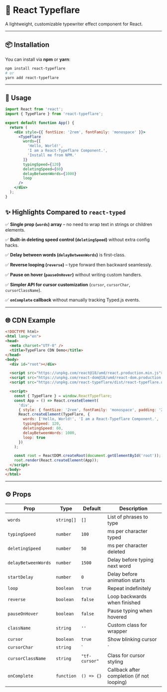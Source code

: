 # 🎯 React Typeflare

A lightweight, customizable typewriter effect component for React.

---

## 📦 Installation

You can install via **npm** or **yarn**:

```bash
npm install react-typeflare
# or
yarn add react-typeflare
```

---

## 🚀 Usage

```jsx
import React from 'react';
import { TypeFlare } from 'react-typeflare';

export default function App() {
  return (
    <div style={{ fontSize: '2rem', fontFamily: 'monospace' }}>
      <TypeFlare
        words={[
          'Hello, World!',
          'I am a React-Typeflare Component.',
          'Install me from NPM.'
        ]}
        typingSpeed={120}
        deletingSpeed={60}
        delayBetweenWords={1000}
        loop
      />
    </div>
  );
}
```





## ✨ Highlights Compared to `react-typed`

✅ **Single prop (`words`) array** – no need to wrap text in strings or children elements.

✅ **Built-in deleting speed control (`deletingSpeed`)** without extra config hacks.

✅ **Delay between words (`delayBetweenWords`)** is first-class.

✅ **Reverse looping (`reverse`)** – type forward then backward seamlessly.

✅ **Pause on hover (`pauseOnHover`)** without writing custom handlers.

✅ **Simpler API for cursor customization** (`cursor`, `cursorChar`, `cursorClassName`).

✅ **`onComplete` callback** without manually tracking Typed.js events.

---

## 🌐 CDN Example

```html
<!DOCTYPE html>
<html lang="en">
<head>
  <meta charset="UTF-8" />
  <title>TypeFlare CDN Demo</title>
</head>
<body>
  <div id="root"></div>

  <script src="https://unpkg.com/react@18/umd/react.production.min.js"></script>
  <script src="https://unpkg.com/react-dom@18/umd/react-dom.production.min.js"></script>
  <script src="https://unpkg.com/react-typeflare/dist/react-typeflare.umd.js"></script>

  <script>
    const { TypeFlare } = window.ReactTypeflare;
    const App = () => React.createElement(
      'div',
      { style: { fontSize: '2rem', fontFamily: 'monospace', padding: '2rem' } },
      React.createElement(TypeFlare, {
        words: ['Hello, World!', 'I am a React-Typeflare Component.', 'Install me from NPM.'],
        typingSpeed: 120,
        deletingSpeed: 60,
        delayBetweenWords: 1000,
        loop: true
      })
    );

    const root = ReactDOM.createRoot(document.getElementById('root'));
    root.render(React.createElement(App));
  </script>
</body>
</html>
```

---

## ⚙️ Props

| Prop               | Type       | Default        | Description                               |
|--------------------|------------|----------------|-------------------------------------------|
| `words`            | `string[]` | `[]`           | List of phrases to type                   |
| `typingSpeed`      | `number`   | `100`          | ms per character typed                    |
| `deletingSpeed`    | `number`   | `50`           | ms per character deleted                  |
| `delayBetweenWords`| `number`   | `1500`         | Delay before typing next word             |
| `startDelay`       | `number`   | `0`            | Delay before animation starts             |
| `loop`             | `boolean`  | `true`         | Repeat indefinitely                       |
| `reverse`          | `boolean`  | `false`        | Loop backwards when finished              |
| `pauseOnHover`     | `boolean`  | `false`        | Pause typing when hovered                 |
| `className`        | `string`   | `''`           | Custom class for wrapper                  |
| `cursor`           | `boolean`  | `true`         | Show blinking cursor                      |
| `cursorChar`       | `string`   | `|`            | Character for cursor                      |
| `cursorClassName`  | `string`   | `"tf-cursor"`  | Class for cursor styling                  |
| `onComplete`       | `function` | `() => {}`     | Callback after completion (if not looping)|
